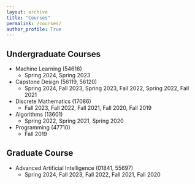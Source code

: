 ```yaml
---
layout: archive
title: "Courses"
permalink: /courses/
author_profile: True
---
```


## Undergraduate Courses
* Machine Learning (54616)
   * Spring 2024, Spring 2023
* Capstone Design (56119, 56120)
   * Spring 2024, Fall 2023, Spring 2023, Fall 2022, Spring 2022, Fall 2021
* Discrete Mathematics (17086)
   * Fall 2023, Fall 2022, Fall 2021, Fall 2020, Fall 2019
* Algorithms (13601)
   * Spring 2022, Spring 2021, Spring 2020
* Programming (47710)
   * Fall 2019

## Graduate Course
* Advanced Artificial Intelligence (01841, 55697)
   * Spring 2024, Fall 2023, Fall 2022, Fall 2021, Fall 2020
